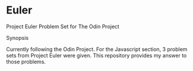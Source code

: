 # Euler
Project Euler Problem Set for The Odin Project

Synopsis

Currently following the Odin Project.  For the Javascript section, 3 problem sets from Project Euler were given.  This repository provides my answer to those problems.

